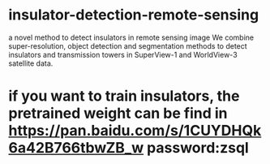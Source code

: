 # insulator-detection-remote-sensing
a novel method to detect insulators in remote sensing image
We combine super-resolution, object detection and segmentation methods to detect insulators and transmission towers in SuperView-1 and WorldView-3 satellite data.
# if you want to train insulators, the pretrained weight can be find in https://pan.baidu.com/s/1CUYDHQk6a42B766tbwZB_w    password:zsql 

